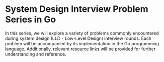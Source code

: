 # System Design Interview Problem Series in Go

In this series, we will explore a variety of problems commonly encountered during system design (LLD - Low-Level Design) interview rounds. Each problem will be accompanied by its implementation in the Go programming language. Additionally, relevant resource links will be provided for further understanding and reference.
